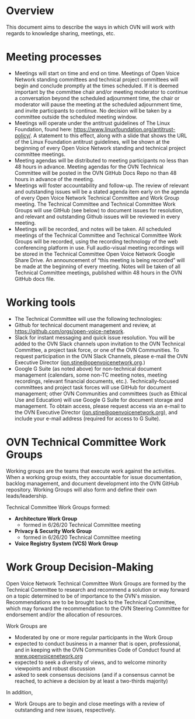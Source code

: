 # Overview

This document aims to describe the ways in which OVN will work with regards to knowledge sharing, meetings, etc.

# Meeting processes

- Meetings will start on time and end on time. Meetings of Open Voice Network standing committees and technical project committees will begin and conclude promptly at the times scheduled. If it is deemed important by the committee chair and/or meeting moderator to continue a conversation beyond the scheduled adjournment time, the chair or moderator will pause the meeting at the scheduled adjournment time, and invite participants to continue.  No decision will be taken by a committee outside the scheduled meeting window. 
- Meetings will operate under the antitrust guidelines of The Linux Foundation, found here: https://www.linuxfoundation.org/antitrust-policy/. A statement to this effect, along with a slide that shows the URL of the Linux Foundation antitrust guidelines, will be shown at the beginning of every Open Voice Network standing and technical project committee meetings.
- Meeting agendas will be distributed to meeting participants no less than 48 hours in advance. Meeting agendas for the OVN Technical Committee will be posted in the OVN GitHub Docs Repo no than 48 hours in advance of the meeting.   
- Meetings will foster accountability and follow-up. The review of relevant and outstanding issues will be a stated agenda item early on the agenda of every Open Voice Network Technical Committee and Work Group meeting.  The Technical Committee and Technical Committee Work Groups will use GitHub (see below) to document issues for resolution, and relevant and outstanding Github issues will be reviewed in every meeting.
- Meetings will be recorded, and notes will be taken. All scheduled meetings of the Technical Committee and Technical Committee Work Groups will be recorded, using the recording technology of the web conferencing platform in use. Full audio-visual meeting recordings will be stored in the Technical Committee Open Voice Network Google Share Drive. An announcement of “this meeting is being recorded” will be made at the beginning of every meeting. Notes will be taken of all Technical Committee meetings, published within 48 hours in the OVN GitHub docs file. 

# Working tools

- The Technical Committee will use the following technologies:
- Github for technical document management and review, at https://github.com/orgs/open-voice-network. 
- Slack for instant messaging and quick issue resolution. You will be added to the OVN Slack channels upon invitation to the OVN Technical Committee, a project task force, or one of the OVN Communities. To request participation in the OVN Slack Channels, please e-mail the OVN Executive Director (jon.stine@openvoicenetwork.org.) 
- Google G Suite (as noted above) for non-technical document management (calendars, some non-TC meeting notes, meeting recordings, relevant financial documents, etc.). Technically-focused committees and project task forces will use GitHub for document management; other OVN Communities and committees (such as Ethical Use and Education) will use Google G Suite for document storage and management. To obtain access, please request access via an e-mail to the OVN Executive Director (jon.stine@openvoicenetwork.org), and include your e-mail address (required for access to G Suite).  

# OVN Technical Committee Work Groups 

Working groups are the teams that execute work against the activities.  When a working group exists, they accountable for issue documentation, backlog management, and document development into the OVN GitHub repository.  Working Groups will also form and define their own leads/leadership. 

Technical Committee Work Groups formed:  
* **Architecture Work Group**  
  * formed in 6/26/20 Technical Committee meeting 
* **Privacy & Security Work Group** 
  * formed in 6/26/20 Technical Committee meeting 
* **Voice Registry System (VCS) Work Group**
  
# Work Group Decision-Making

Open Voice Network Technical Committee Work Groups are formed by the Technical Committee to research and recommend a solution or way forward on a topic determined to be of importance to the OVN's mission.  Recommendations are to be brought back to the Technical Committee, which may forward the recommendation to the OVN Steering Committee for endorsement and/or the allocation of resources.

Work Groups are

- Moderated by one or more regular participants in the Work Group
- expected to conduct business in a manner that is open, professional, and in keeping with the OVN Communities Code of Conduct found at www.openvoicenetwork.org
- expected to seek a diversity of views, and to welcome minority viewpoints and robust discussion
- asked to seek consensus decisions (and if a consensus cannot be reached, to achieve a decision by at least a two-thirds majority)

In addition,

- Work Groups are to begin and close meetings with a review of outstanding and new issues, respectively. 

  
  

